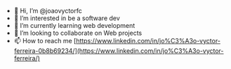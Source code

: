 - 👋 Hi, I’m @joaovyctorfc
- 👀 I’m interested in be a software dev
- 🌱 I’m currently learning web development
- 💞️ I’m looking to collaborate on Web projects
- 📫 How to reach me [https://www.linkedin.com/in/jo%C3%A3o-vyctor-ferreira-0b8b69234/](https://www.linkedin.com/in/jo%C3%A3o-vyctor-ferreira/)

<!---
joaovyctorfc/joaovyctorfc is a ✨ special ✨ repository because its `README.md` (this file) appears on your GitHub profile.
You can click the Preview link to take a look at your changes.
--->
